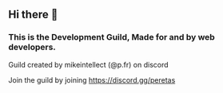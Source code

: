 ## Hi there 👋

### This is the Development Guild, Made for and by web developers.


Guild created by mikeintellect (@p.fr) on discord

Join the guild by joining https://discord.gg/peretas
